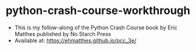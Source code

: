 # python-crash-course-workthrough
- This is my follow-along of the Python Crash Course book by Eric Matthes published by No Starch Press
- Available at: https://ehmatthes.github.io/pcc_3e/